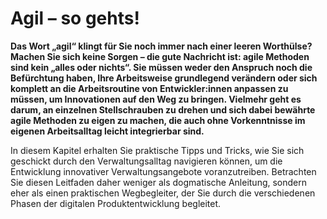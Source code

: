 # Agil – so gehts!

**Das Wort „agil“ klingt für Sie noch immer nach einer leeren Worthülse? Machen Sie sich keine Sorgen – die gute Nachricht ist: agile Methoden sind kein „alles oder nichts“. Sie müssen weder den Anspruch noch die Befürchtung haben, Ihre Arbeitsweise grundlegend verändern oder sich komplett an die Arbeitsroutine von Entwickler:innen anpassen zu müssen, um Innovationen auf den Weg zu bringen. Vielmehr geht es darum, an einzelnen Stellschrauben zu drehen und sich dabei bewährte agile Methoden zu eigen zu machen, die auch ohne Vorkenntnisse im eigenen Arbeitsalltag leicht integrierbar sind.**

In diesem Kapitel erhalten Sie praktische Tipps und Tricks, wie Sie sich geschickt durch den Verwaltungsalltag navigieren können, um die Entwicklung innovativer Verwaltungsangebote voranzutreiben. Betrachten Sie diesen Leitfaden daher weniger als dogmatische Anleitung, sondern eher als einen praktischen Wegbegleiter, der Sie durch die verschiedenen Phasen der digitalen Produktentwicklung begleitet.
